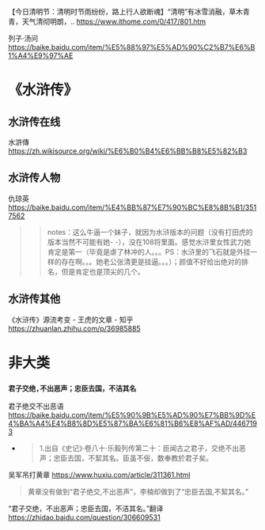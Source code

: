 
【今日清明节：清明时节雨纷纷，路上行人欲断魂】“清明”有冰雪消融，草木青青，天气清彻明朗，.. https://www.ithome.com/0/417/801.htm

列子·汤问 https://baike.baidu.com/item/%E5%88%97%E5%AD%90%C2%B7%E6%B1%A4%E9%97%AE

# 《水浒传》

## 水浒传在线

水滸傳 https://zh.wikisource.org/wiki/%E6%B0%B4%E6%BB%B8%E5%82%B3

## 水浒传人物

仇琼英 https://baike.baidu.com/item/%E4%BB%87%E7%90%BC%E8%8B%B1/3517562
>> notes：这么牛逼一个妹子，就因为水浒版本的问题（没有打田虎的版本当然不可能有她- -），没在108将里面。感觉水浒里女性武力她肯定是第一（毕竟是虐了林冲的人。。。PS：水浒里的飞石就是外挂一样的存在啊。。。她老公张清更是挂逼。。。）；颜值不好给出绝对的排名，但是肯定也是顶尖的几个。

## 水浒传其他

《水浒传》源流考变 - 王虎的文章 - 知乎 https://zhuanlan.zhihu.com/p/36985885

# 非大类

### `君子交绝,不出恶声；忠臣去国，不洁其名`

君子绝交不出恶语 https://baike.baidu.com/item/%E5%90%9B%E5%AD%90%E7%BB%9D%E4%BA%A4%E4%B8%8D%E5%87%BA%E6%81%B6%E8%AF%AD/4467193
- > 1.出自《史记》·卷八十·乐毅列传第二十：臣闻古之君子，交绝不出恶声；忠臣去国，不絜其名。臣虽不佞，数奉教於君子矣。 

吴军吊打黄章 https://www.huxiu.com/article/311361.html
> 黄章没有做到“君子绝交,不出恶声”，李楠却做到了“忠臣去国,不絜其名。”

“君子交绝，不出恶声；忠臣去国，不洁其名。”翻译 https://zhidao.baidu.com/question/306609531
